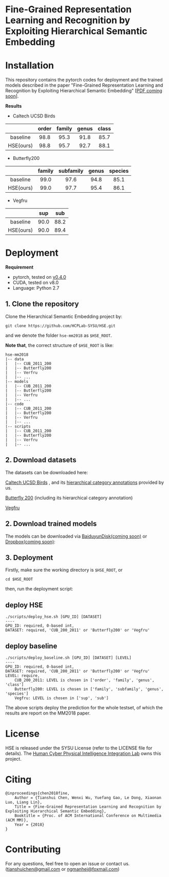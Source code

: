 # Fine-Grained Representation Learning and Recognition by Exploiting Hierarchical Semantic Embedding

# Installation
This repository contains the pytorch codes for deployment and the trained models described in the paper "Fine-Grained Representation Learning and Recognition by Exploiting Hierarchical Semantic Embedding" [[PDF coming soon]()].

**Results**

- Caltech UCSD Birds

|        | order | family | genus | class |
| :----: | :---: | :----: | :---: | :---: |
|baseline| 98.8 | 95.3 | 91.8 | 85.7 |
|HSE(ours)| 98.8 | 95.7 | 92.7 | 88.1 |



- Butterfly200

|        | family | subfamily | genus | species |
| :----: | :----: | :-------: | :---: | :-----: |
|baseline|99.0|97.6|94.8|85.1|
|HSE(ours)|99.0|97.7|95.4|86.1|

- Vegfru

|           |  sup  |  sub  |
| :-------: | :---: | :---: |
|  baseline | 90.0 | 88.2 |
| HSE(ours) | 90.0 | 89.4 |


# Deployment

**Requirement**

- pytorch, tested on [v0.4.0](http://download.pytorch.org/whl/cu80/torch-0.4.0-cp27-cp27mu-linux_x86_64.whl)
- CUDA, tested on v8.0
- Language: Python 2.7


## 1. Clone the repository
Clone the Hierarchical Semantic Embedding project by:
```
git clone https://github.com/HCPLab-SYSU/HSE.git
```
and we denote the folder `hse-mm2018` as `$HSE_ROOT`.

**Note that**, the correct structure of `$HSE_ROOT` is like:

```
hse-mm2018
|-- data
|   |-- CUB_2011_200
|   |-- Butterfly200
|   |-- Verfru
|   |-- ...
|-- models
|   |-- CUB_2011_200
|   |-- Butterfly200
|   |-- Verfru
|   |-- ...        
|-- code
|   |-- CUB_2011_200
|   |-- Butterfly200
|   |-- Verfru
|   |-- ...
|-- scripts
|   |-- CUB_2011_200
|   |-- Butterfly200
|   |-- Verfru
|   |-- ...
```

## 2. Download datasets
The datasets can be downloaded here:

[Caltech UCSD Birds](http://www.vision.caltech.edu/visipedia/CUB-200.html) , and its [hierarchical category annotations](https://www.dropbox.com/sh/kugj7vogy2no795/AABJWUxM6rXWOeNbCUPj269ua?dl=0) provided by us.

[Butterfly 200](https://www.dropbox.com/sh/3p4x1oc5efknd69/AABwnyoH2EKi6H9Emcyd0pXCa?dl=0) (including its hierarchical category annotation)

[Vegfru](https://github.com/ustc-vim/vegfru) 

## 2. Download trained models
The models can be downloaded via [BaiduyunDisk(coming soon)]() or [Dropbox(coming soon)]():

<!-- - Caltech UCSD Birds

HSE: [HSE_4levels]()

baseline: [ordel](), [family](), [genus](), [class]()

- Butterfly200

HSE: [HSE_4levels]()

baseline: [family](), [subfamily](), [genus](), [class]()

- Vegfru

HSE: [HSE_2levels]()

baseline: [sup](), [sub]() -->

## 3. Deployment
Firstly, make sure the working directory is `$HSE_ROOT`, or
```
cd $HSE_ROOT
```
then, run the deployment script:
## deploy HSE
```
./scripts/deploy_hse.sh [GPU_ID] [DATASET]
----
GPU_ID: required, 0-based int, 
DATASET: required, 'CUB_200_2011' or 'Butterfly200' or 'Vegfru'
```
## deploy baseline
```
./scripts/deploy_baseline.sh [GPU_ID] [DATASET] [LEVEL]
----
GPU_ID: required, 0-based int, 
DATASET: required, 'CUB_200_2011' or 'Butterfly200' or 'Vegfru'
LEVEL: require, 
    CUB_200_2011: LEVEL is chosen in ['order', 'family', 'genus', 'class']
    Butterfly200: LEVEL is chosen in ['family', 'subfamily', 'genus', 'species']
    Vegfru: LEVEL is chosen in ['sup', 'sub']
```

The above scripts deploy the prediction for the whole testset, of which the results are report on the MM2018 paper.


# License
HSE is released under the SYSU License (refer to the LICENSE file for details).
The [Human Cyber Physical Intelligence Integration Lab](http://www.sysu-hcp.net/home/) owns this project.

# Citing
```
@inproceedings{chen2018fine,
    Author = {Tianshui Chen, Wenxi Wu, Yuefang Gao, Le Dong, Xiaonan Luo, Liang Lin},
    Title = {Fine-Grained Representation Learning and Recognition by Exploiting Hierarchical Semantic Embedding},
    Booktitle = {Proc. of ACM International Conference on Multimedia (ACM MM)},
    Year = {2018}
} 
```

# Contributing
For any questions, feel free to open an issue or contact us. ([tianshuichen@gmail.com]() or [ngmanhei@foxmail.com]())